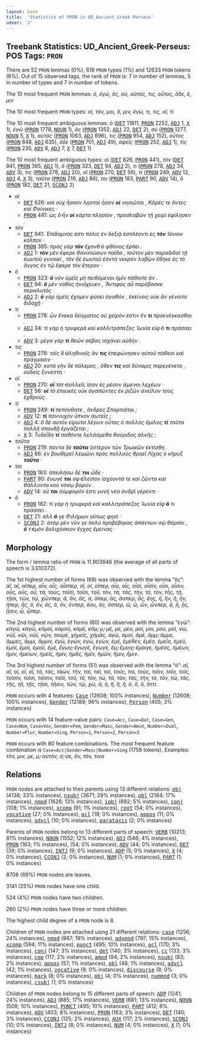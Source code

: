 ```yaml
---
layout: base
title:  'Statistics of PRON in UD_Ancient_Greek-Perseus'
udver: '2'
---
```


## Treebank Statistics: UD_Ancient_Greek-Perseus: POS Tags: `PRON`

There are 52 `PRON` lemmas (0%), 619 `PRON` types (1%) and 12633 `PRON` tokens (6%).
Out of 15 observed tags, the rank of `PRON` is: 7 in number of lemmas, 5 in number of types and 7 in number of tokens.

The 10 most frequent `PRON` lemmas: <em>ὁ, ἐγώ, ὅς, σύ, αὐτός, τις, οὗτος, ὅδε, ἕ, μιν</em>

The 10 most frequent `PRON` types:  <em>οἱ, τὸν, μοι, ὃ, μιν, ἐγὼ, τι, τις, οἳ, τί</em>

The 10 most frequent ambiguous lemmas: <em>ὁ</em> (<tt><a href="grc_perseus-pos-DET.html">DET</a></tt> 11811, <tt><a href="grc_perseus-pos-PRON.html">PRON</a></tt> 2252, <tt><a href="grc_perseus-pos-ADJ.html">ADJ</a></tt> 1, <tt><a href="grc_perseus-pos-X.html">X</a></tt> 1), <em>ἐγώ</em> (<tt><a href="grc_perseus-pos-PRON.html">PRON</a></tt> 1778, <tt><a href="grc_perseus-pos-NOUN.html">NOUN</a></tt> 1), <em>ὅς</em> (<tt><a href="grc_perseus-pos-PRON.html">PRON</a></tt> 1352, <tt><a href="grc_perseus-pos-ADJ.html">ADJ</a></tt> 22, <tt><a href="grc_perseus-pos-DET.html">DET</a></tt> 2), <em>σύ</em> (<tt><a href="grc_perseus-pos-PRON.html">PRON</a></tt> 1277, <tt><a href="grc_perseus-pos-NOUN.html">NOUN</a></tt> 5, <tt><a href="grc_perseus-pos-X.html">X</a></tt> 1), <em>αὐτός</em> (<tt><a href="grc_perseus-pos-PRON.html">PRON</a></tt> 1063, <tt><a href="grc_perseus-pos-ADJ.html">ADJ</a></tt> 696), <em>τις</em> (<tt><a href="grc_perseus-pos-PRON.html">PRON</a></tt> 954, <tt><a href="grc_perseus-pos-ADJ.html">ADJ</a></tt> 152), <em>οὗτος</em> (<tt><a href="grc_perseus-pos-PRON.html">PRON</a></tt> 848, <tt><a href="grc_perseus-pos-ADJ.html">ADJ</a></tt> 635), <em>ὅδε</em> (<tt><a href="grc_perseus-pos-PRON.html">PRON</a></tt> 701, <tt><a href="grc_perseus-pos-ADJ.html">ADJ</a></tt> 49), <em>σφεῖς</em> (<tt><a href="grc_perseus-pos-PRON.html">PRON</a></tt> 252, <tt><a href="grc_perseus-pos-ADJ.html">ADJ</a></tt> 1), <em>τίς</em> (<tt><a href="grc_perseus-pos-PRON.html">PRON</a></tt> 235, <tt><a href="grc_perseus-pos-ADV.html">ADV</a></tt> 8, <tt><a href="grc_perseus-pos-ADJ.html">ADJ</a></tt> 7, <tt><a href="grc_perseus-pos-X.html">X</a></tt> 7, <tt><a href="grc_perseus-pos-DET.html">DET</a></tt> 1)

The 10 most frequent ambiguous types:  <em>οἱ</em> (<tt><a href="grc_perseus-pos-DET.html">DET</a></tt> 626, <tt><a href="grc_perseus-pos-PRON.html">PRON</a></tt> 441), <em>τὸν</em> (<tt><a href="grc_perseus-pos-DET.html">DET</a></tt> 941, <tt><a href="grc_perseus-pos-PRON.html">PRON</a></tt> 365, <tt><a href="grc_perseus-pos-ADJ.html">ADJ</a></tt> 1), <em>ὃ</em> (<tt><a href="grc_perseus-pos-PRON.html">PRON</a></tt> 323, <tt><a href="grc_perseus-pos-DET.html">DET</a></tt> 94, <tt><a href="grc_perseus-pos-ADJ.html">ADJ</a></tt> 2), <em>τι</em> (<tt><a href="grc_perseus-pos-PRON.html">PRON</a></tt> 278, <tt><a href="grc_perseus-pos-ADJ.html">ADJ</a></tt> 34, <tt><a href="grc_perseus-pos-ADV.html">ADV</a></tt> 3), <em>τις</em> (<tt><a href="grc_perseus-pos-PRON.html">PRON</a></tt> 278, <tt><a href="grc_perseus-pos-ADJ.html">ADJ</a></tt> 20), <em>οἳ</em> (<tt><a href="grc_perseus-pos-PRON.html">PRON</a></tt> 270, <tt><a href="grc_perseus-pos-DET.html">DET</a></tt> 56), <em>τί</em> (<tt><a href="grc_perseus-pos-PRON.html">PRON</a></tt> 249, <tt><a href="grc_perseus-pos-ADV.html">ADV</a></tt> 12, <tt><a href="grc_perseus-pos-ADJ.html">ADJ</a></tt> 4, <tt><a href="grc_perseus-pos-X.html">X</a></tt> 3), <em>ταῦτα</em> (<tt><a href="grc_perseus-pos-PRON.html">PRON</a></tt> 219, <tt><a href="grc_perseus-pos-ADJ.html">ADJ</a></tt> 86), <em>τοι</em> (<tt><a href="grc_perseus-pos-PRON.html">PRON</a></tt> 183, <tt><a href="grc_perseus-pos-PART.html">PART</a></tt> 90, <tt><a href="grc_perseus-pos-ADV.html">ADV</a></tt> 14), <em>ὅ</em> (<tt><a href="grc_perseus-pos-PRON.html">PRON</a></tt> 182, <tt><a href="grc_perseus-pos-DET.html">DET</a></tt> 21, <tt><a href="grc_perseus-pos-SCONJ.html">SCONJ</a></tt> 2)


* <em>οἱ</em>
  * <tt><a href="grc_perseus-pos-DET.html">DET</a></tt> 626: <em>καὶ οὐχ ἧσσον λῃσταὶ ἦσαν <b>οἱ</b> νησιῶται , Κᾶρές τε ὄντες καὶ Φοίνικες ·</em>
  * <tt><a href="grc_perseus-pos-PRON.html">PRON</a></tt> 441: <em>ὡς δ̓ ἦν <b>οἱ</b> κάρτα πλησίον , προσλαβὼν τῇ χειρὶ ἐφίλησεν .</em>
* <em>τὸν</em>
  * <tt><a href="grc_perseus-pos-DET.html">DET</a></tt> 941: <em>Ἐπίδαμνός ἐστι πόλις ἐν δεξιᾷ ἐσπλέοντι ἐς <b>τὸν</b> Ἰόνιον κόλπον ·</em>
  * <tt><a href="grc_perseus-pos-PRON.html">PRON</a></tt> 365: <em>πρὸς γὰρ <b>τὸν</b> ἔχονθ̓ ὁ φθόνος ἕρπει .</em>
  * <tt><a href="grc_perseus-pos-ADJ.html">ADJ</a></tt> 1: <em><b>τὸν</b> μὲν ἔφερε θανατώσων παῖδα , τοῦτον μὲν παραδιδοῖ τῇ ἑωυτοῦ γυναικί , τὸν δὲ ἑωυτοῦ ἐόντα νεκρὸν λαβὼν ἔθηκε ἐς τὸ ἄγγος ἐν τῷ ἔφερε τὸν ἕτερον ·</em>
* <em>ὃ</em>
  * <tt><a href="grc_perseus-pos-PRON.html">PRON</a></tt> 323: <em><b>ὃ</b> νῦν ὑμεῖς μὴ πειθόμενοι ἡμῖν πάθοιτε ἄν .</em>
  * <tt><a href="grc_perseus-pos-DET.html">DET</a></tt> 94: <em><b>ὃ</b> μὲν νόθος ἡνιόχευεν , Ἄντιφος αὖ παρέβασκε περικλυτός ·</em>
  * <tt><a href="grc_perseus-pos-ADJ.html">ADJ</a></tt> 2: <em><b>ὃ</b> γὰρ ἡμεῖς ἔχομεν φύσει ἀγαθόν , ἐκείνοις οὐκ ἂν γένοιτο διδαχῇ ·</em>
* <em>τι</em>
  * <tt><a href="grc_perseus-pos-PRON.html">PRON</a></tt> 278: <em>ὧν ἕνεκα δείγματος οὐ χεῖρόν ἐστιν ἕν <b>τι</b> προενέγκασθαι .</em>
  * <tt><a href="grc_perseus-pos-ADJ.html">ADJ</a></tt> 34: <em>τί γὰρ ἡ τρυφερὰ καὶ καλλιτράπεζος Ἰωνία εἴφ̓ ὅ <b>τι</b> πράσσει .</em>
  * <tt><a href="grc_perseus-pos-ADV.html">ADV</a></tt> 3: <em>μέγα γάρ <b>τι</b> θεῶν σέβας ἰσχάνει αὐδήν .</em>
* <em>τις</em>
  * <tt><a href="grc_perseus-pos-PRON.html">PRON</a></tt> 278: <em>τοῖς δ̓ ἀληθινοῖς ἄν <b>τις</b> ἐπεφώνησεν αὐτοῦ πάθεσι καὶ πράγμασιν ·</em>
  * <tt><a href="grc_perseus-pos-ADJ.html">ADJ</a></tt> 20: <em>κατὰ γῆν δὲ πόλεμος , ὅθεν <b>τις</b> καὶ δύναμις παρεγένετο , οὐδεὶς ξυνέστη ·</em>
* <em>οἳ</em>
  * <tt><a href="grc_perseus-pos-PRON.html">PRON</a></tt> 270: <em><b>οἳ</b> τότ̓ ἀολλεῖς ἴσαν ἐς μέσον ἱέμενοι λεχέων ·</em>
  * <tt><a href="grc_perseus-pos-DET.html">DET</a></tt> 56: <em><b>οἳ</b> τὸ ἐπιεικὲς οὐκ ἀγαπῶντες ἐκ ῥιζῶν ἀνεῖλον τοὺς ἐχθρούς .</em>
* <em>τί</em>
  * <tt><a href="grc_perseus-pos-PRON.html">PRON</a></tt> 249: <em><b>τί</b> πεπόνθατε , ἄνδρες Σπαρτιᾶται ;</em>
  * <tt><a href="grc_perseus-pos-ADV.html">ADV</a></tt> 12: <em><b>τί</b> πάννυχον ὕπνον ἀωτεῖς ;</em>
  * <tt><a href="grc_perseus-pos-ADJ.html">ADJ</a></tt> 4: <em>ὃ δὲ αὐτὸν εἰρώτα λέγων οὗτος ὁ πολλὸς ὅμιλος <b>τί</b> ταῦτα πολλῇ σπουδῇ ἐργάζεται ;</em>
  * <tt><a href="grc_perseus-pos-X.html">X</a></tt> 3: <em>Τυδεΐδη <b>τί</b> παθόντε λελάσμεθα θούριδος ἀλκῆς ;</em>
* <em>ταῦτα</em>
  * <tt><a href="grc_perseus-pos-PRON.html">PRON</a></tt> 219: <em>πάντα δὲ <b>ταῦτα</b> ὕστερον τῶν Τρωικῶν ἐκτίσθη .</em>
  * <tt><a href="grc_perseus-pos-ADJ.html">ADJ</a></tt> 86: <em>ἐν βουθερεῖ λειμῶνι πρὸς πολλοὺς θροεῖ Λίχας ὁ κῆρυξ <b>ταῦτα</b> ·</em>
* <em>τοι</em>
  * <tt><a href="grc_perseus-pos-PRON.html">PRON</a></tt> 183: <em>ἀπειλήσω δέ <b>τοι</b> ὧδε ·</em>
  * <tt><a href="grc_perseus-pos-PART.html">PART</a></tt> 90: <em>ἔγωγέ <b>τοι</b> σφ̓ ἔλειπον ἰσχύοντά τε καὶ ζῶντα καὶ θάλλοντα κοὐ νόσῳ βαρύν .</em>
  * <tt><a href="grc_perseus-pos-ADV.html">ADV</a></tt> 14: <em>οὔ <b>τοι</b> σύμφορόν ἐστι γυνὴ νέα ἀνδρὶ γέροντι ·</em>
* <em>ὅ</em>
  * <tt><a href="grc_perseus-pos-PRON.html">PRON</a></tt> 182: <em>τί γὰρ ἡ τρυφερὰ καὶ καλλιτράπεζος Ἰωνία εἴφ̓ <b>ὅ</b> τι πράσσει .</em>
  * <tt><a href="grc_perseus-pos-DET.html">DET</a></tt> 21: <em>ἀλλ̓ <b>ὅ</b> γε Φιλήμων οὕτως φησί ·</em>
  * <tt><a href="grc_perseus-pos-SCONJ.html">SCONJ</a></tt> 2: <em>ἀτὰρ μὲν νῦν γε πολὺ προβέβηκας ἁπάντων σῷ θάρσει , <b>ὅ</b> τ̓ ἐμὸν δολιχόσκιον ἔγχος ἔμεινας ·</em>

## Morphology

The form / lemma ratio of `PRON` is 11.903846 (the average of all parts of speech is 3.010372).

The 1st highest number of forms (69) was observed with the lemma “ὅς”: <em>αἳ, αἵ, αἵπερ, αἷν, αἷς, αἷσπερ, οἳ, οἵ, οἵπερ, οἷο, οἷς, οἷσί, οἷσίν, οἷσι, οἷσιν, οὓς, οὕς, οὗ, τά, τοὺς, τοῖσί, τοῖσι, τοῦ, τόν, τὰ, τὰς, τὴν, τὸ, τὸν, τῆς, τῇ, τῇσι, τῶν, τῷ, χὦνπερ, ἃ, ἃν, ἃς, ἅ, ἅπερ, ἅς, ἅσπερ, ἇς, ἕης, ἣ, ἣν, ἥ, ἥν, ἥπερ, ἧς, ὃ, ὃν, ὃς, ὅ, ὅν, ὅνπερ, ὅου, ὅς, ὅσπερ, ὣ, ὥ, ὧν, ὧνπερ, ᾇ, ᾗ, ᾗς, ᾗσιν, ᾧ, ᾧπερ</em>.

The 2nd highest number of forms (60) was observed with the lemma “ἐγώ”: <em>κἀγώ, κἀγὼ, κἀμοὶ, κἀμοῦ, κἀμὲ, κἄμ̓, μ̓, μέ, με, μευ, μοί, μοι, μου, μοὶ, νὼ, νῶΐ, νῶι, νῶϊ, νῷν, τοὐμὲ, χἠμεῖς, χἠμᾶς, ἁγὼ, ἁμοὶ, ἁμὲ, ἄμμ̓, ἄμμε, ἄμμες, ἄμμι, ἄμμιν, ἐγώ, ἐγών, ἐγὼ, ἐγὼν, ἐμέ, ἐμέθεν, ἐμέο, ἐμεῖο, ἐμεῦ, ἐμοί, ἐμοὶ, ἐμοῦ, ἐμὲ, ἔγωγ̓, ἔγωγέ, ἔγωγε, ἔμ̓, ἔμοιγ̓, ἔμοιγε, ἡμέας, ἡμέων, ἡμίν, ἡμείων, ἡμεῖς, ἡμὶν, ἡμᾶς, ἡμῖν, ἡμῶν, ἥμιν, ἧμιν</em>.

The 3rd highest number of forms (51) was observed with the lemma “ὁ”: <em>αἳ, αἵ, οἱ, οἳ, οἵ, τά, τάς, τάων, τήν, ταί, ταὶ, τοί, τούς, τοὶ, τοὺς, τοῖιν, τοῖο, τοῖς, τοῖσίν, τοῖσι, τοῖσιν, τοῖό, τοῦ, τό, τόν, τώ, τὰ, τὰν, τὰς, τὴν, τὸ, τὸν, τὼ, τᾶς, τῆς, τῇ, τῇς, τῇσι, τῇσιν, τῶν, τῷ, χὠ, ἁ, ἡ, ἢ, ἣ, ἥ, ὁ, ὃ, ὅ, ὅττί</em>.

`PRON` occurs with 4 features: <tt><a href="grc_perseus-feat-Case.html">Case</a></tt> (12608; 100% instances), <tt><a href="grc_perseus-feat-Number.html">Number</a></tt> (12608; 100% instances), <tt><a href="grc_perseus-feat-Gender.html">Gender</a></tt> (12189; 96% instances), <tt><a href="grc_perseus-feat-Person.html">Person</a></tt> (405; 3% instances)

`PRON` occurs with 14 feature-value pairs: `Case=Acc`, `Case=Dat`, `Case=Gen`, `Case=Nom`, `Case=Voc`, `Gender=Fem`, `Gender=Masc`, `Gender=Neut`, `Number=Dual`, `Number=Plur`, `Number=Sing`, `Person=1`, `Person=2`, `Person=3`

`PRON` occurs with 80 feature combinations.
The most frequent feature combination is `Case=Acc|Gender=Masc|Number=Sing` (1758 tokens).
Examples: <em>τὸν, μιν, με, μ̓, αὐτὸν, σ̓, σε, ὃν, τόν, τινα</em>


## Relations

`PRON` nodes are attached to their parents using 13 different relations: <tt><a href="grc_perseus-dep-obj.html">obj</a></tt> (4138; 33% instances), <tt><a href="grc_perseus-dep-nsubj.html">nsubj</a></tt> (3671; 29% instances), <tt><a href="grc_perseus-dep-obl.html">obl</a></tt> (2184; 17% instances), <tt><a href="grc_perseus-dep-nmod.html">nmod</a></tt> (1626; 13% instances), <tt><a href="grc_perseus-dep-iobj.html">iobj</a></tt> (692; 5% instances), <tt><a href="grc_perseus-dep-conj.html">conj</a></tt> (108; 1% instances), <tt><a href="grc_perseus-dep-xcomp.html">xcomp</a></tt> (91; 1% instances), <tt><a href="grc_perseus-dep-root.html">root</a></tt> (54; 0% instances), <tt><a href="grc_perseus-dep-vocative.html">vocative</a></tt> (27; 0% instances), <tt><a href="grc_perseus-dep-acl.html">acl</a></tt> (19; 0% instances), <tt><a href="grc_perseus-dep-appos.html">appos</a></tt> (11; 0% instances), <tt><a href="grc_perseus-dep-advcl.html">advcl</a></tt> (10; 0% instances), <tt><a href="grc_perseus-dep-parataxis.html">parataxis</a></tt> (2; 0% instances)

Parents of `PRON` nodes belong to 13 different parts of speech: <tt><a href="grc_perseus-pos-VERB.html">VERB</a></tt> (10213; 81% instances), <tt><a href="grc_perseus-pos-NOUN.html">NOUN</a></tt> (1552; 12% instances), <tt><a href="grc_perseus-pos-ADJ.html">ADJ</a></tt> (546; 4% instances), <tt><a href="grc_perseus-pos-PRON.html">PRON</a></tt> (163; 1% instances),  (54; 0% instances), <tt><a href="grc_perseus-pos-ADV.html">ADV</a></tt> (44; 0% instances), <tt><a href="grc_perseus-pos-DET.html">DET</a></tt> (39; 0% instances), <tt><a href="grc_perseus-pos-INTJ.html">INTJ</a></tt> (9; 0% instances), <tt><a href="grc_perseus-pos-ADP.html">ADP</a></tt> (5; 0% instances), <tt><a href="grc_perseus-pos-X.html">X</a></tt> (4; 0% instances), <tt><a href="grc_perseus-pos-CCONJ.html">CCONJ</a></tt> (2; 0% instances), <tt><a href="grc_perseus-pos-NUM.html">NUM</a></tt> (1; 0% instances), <tt><a href="grc_perseus-pos-PART.html">PART</a></tt> (1; 0% instances)

8708 (69%) `PRON` nodes are leaves.

3141 (25%) `PRON` nodes have one child.

524 (4%) `PRON` nodes have two children.

260 (2%) `PRON` nodes have three or more children.

The highest child degree of a `PRON` node is 8.

Children of `PRON` nodes are attached using 21 different relations: <tt><a href="grc_perseus-dep-case.html">case</a></tt> (1256; 24% instances), <tt><a href="grc_perseus-dep-nmod.html">nmod</a></tt> (987; 19% instances), <tt><a href="grc_perseus-dep-advmod.html">advmod</a></tt> (797; 15% instances), <tt><a href="grc_perseus-dep-xcomp.html">xcomp</a></tt> (594; 11% instances), <tt><a href="grc_perseus-dep-punct.html">punct</a></tt> (495; 10% instances), <tt><a href="grc_perseus-dep-acl.html">acl</a></tt> (170; 3% instances), <tt><a href="grc_perseus-dep-conj.html">conj</a></tt> (147; 3% instances), <tt><a href="grc_perseus-dep-det.html">det</a></tt> (140; 3% instances), <tt><a href="grc_perseus-dep-cc.html">cc</a></tt> (133; 3% instances), <tt><a href="grc_perseus-dep-cop.html">cop</a></tt> (117; 2% instances), <tt><a href="grc_perseus-dep-amod.html">amod</a></tt> (94; 2% instances), <tt><a href="grc_perseus-dep-nsubj.html">nsubj</a></tt> (83; 2% instances), <tt><a href="grc_perseus-dep-appos.html">appos</a></tt> (57; 1% instances), <tt><a href="grc_perseus-dep-obl.html">obl</a></tt> (48; 1% instances), <tt><a href="grc_perseus-dep-advcl.html">advcl</a></tt> (42; 1% instances), <tt><a href="grc_perseus-dep-vocative.html">vocative</a></tt> (9; 0% instances), <tt><a href="grc_perseus-dep-discourse.html">discourse</a></tt> (8; 0% instances), <tt><a href="grc_perseus-dep-mark.html">mark</a></tt> (8; 0% instances), <tt><a href="grc_perseus-dep-obj.html">obj</a></tt> (4; 0% instances), <tt><a href="grc_perseus-dep-nummod.html">nummod</a></tt> (3; 0% instances), <tt><a href="grc_perseus-dep-csubj.html">csubj</a></tt> (1; 0% instances)

Children of `PRON` nodes belong to 15 different parts of speech: <tt><a href="grc_perseus-pos-ADP.html">ADP</a></tt> (1241; 24% instances), <tt><a href="grc_perseus-pos-ADJ.html">ADJ</a></tt> (885; 17% instances), <tt><a href="grc_perseus-pos-VERB.html">VERB</a></tt> (681; 13% instances), <tt><a href="grc_perseus-pos-NOUN.html">NOUN</a></tt> (508; 10% instances), <tt><a href="grc_perseus-pos-PUNCT.html">PUNCT</a></tt> (495; 10% instances), <tt><a href="grc_perseus-pos-PART.html">PART</a></tt> (412; 8% instances), <tt><a href="grc_perseus-pos-ADV.html">ADV</a></tt> (403; 8% instances), <tt><a href="grc_perseus-pos-PRON.html">PRON</a></tt> (163; 3% instances), <tt><a href="grc_perseus-pos-DET.html">DET</a></tt> (140; 3% instances), <tt><a href="grc_perseus-pos-CCONJ.html">CCONJ</a></tt> (125; 2% instances), <tt><a href="grc_perseus-pos-AUX.html">AUX</a></tt> (117; 2% instances), <tt><a href="grc_perseus-pos-SCONJ.html">SCONJ</a></tt> (10; 0% instances), <tt><a href="grc_perseus-pos-INTJ.html">INTJ</a></tt> (8; 0% instances), <tt><a href="grc_perseus-pos-NUM.html">NUM</a></tt> (4; 0% instances), <tt><a href="grc_perseus-pos-X.html">X</a></tt> (1; 0% instances)

